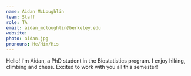 ```yaml
---
name: Aidan McLoughlin
team: Staff
role: TA
email: aidan_mcloughlin@berkeley.edu
website:
photo: aidan.jpg
pronouns: He/Him/His
---
```


Hello!  I'm Aidan, a PhD student in the Biostatistics program.  I enjoy hiking, climbing and chess.  Excited to work with you all this semester!